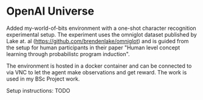 # OpenAI Universe

Added my-world-of-bits environment with a one-shot character recognition experimental setup. 
The experiment uses the omniglot dataset published by Lake at. al (https://github.com/brendenlake/omniglot) and is guided from the setup for human participants in their paper "Human level concept learning through probabilistc program induction".

The environment is hosted in a docker container and can be connected to via VNC to let the agent make observations and get reward. The work is used in my BSc Project work.


Setup instructions: TODO
